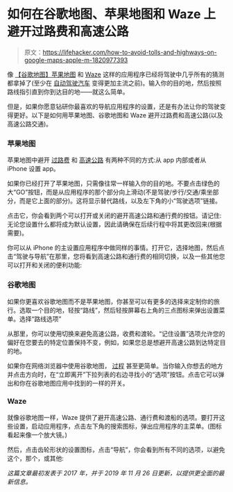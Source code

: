 # 如何在谷歌地图、苹果地图和 Waze 上避开过路费和高速公路

> 原文：<https://lifehacker.com/how-to-avoid-tolls-and-highways-on-google-maps-apple-m-1820977393>

像 [【谷歌地图】](https://lifehacker.com/how-to-make-the-most-of-google-maps-1793442153)[苹果地图](https://lifehacker.com/set-walking-directions-as-the-default-in-apple-maps-1584806266) 和 [Waze](https://lifehacker.com/waze-adds-hands-free-controls-motorcycle-directions-an-1820846212#_ga=2.264085260.1292262190.1511760428-1167719708.1504278915) 这样的应用程序已经将驾驶中几乎所有的猜测都拿掉了(至少在 [自动驾驶汽车](https://lifehacker.com/what-self-driving-cars-can-teach-us-about-better-drivin-1786843323) 变得更加主流之前)。输入你的目的地，然后按照路线指引直到你到达目的地——就这么简单。



但是，如果你愿意钻研你最喜欢的导航应用程序的设置，还是有办法让你的驾驶变得更好。以下是如何用苹果地图、谷歌地图和 Waze 避开过路费和高速公路(以及高速公路交通)。

### **苹果地图**

苹果地图中避开 [过路费](https://ios.gadgethacks.com/how-to/apple-maps-101-avoid-toll-routes-during-driving-directions-0181376/) 和 [高速公路](https://ios.gadgethacks.com/how-to/apple-maps-101-avoid-highways-during-driving-directions-0181383/) 有两种不同的方式:从 app 内部或者从 iPhone 设置 app。

如果你已经打开了苹果地图，只需像往常一样输入你的目的地。不要点击绿色的大“GO”按钮，而是从应用程序的那个部分向上滑动(不是驾驶/步行/交通/乘坐部分，而是它上面的部分)。这将显示替代路线，以及左下角的小“驾驶选项”链接。

点击它，你会看到两个可以打开或关闭的避开高速公路和通行费的按钮。请记住:无论您设置什么都将成为默认设置，因此请确保在后续行程中将其更改回来(根据需要)。

你可以从 iPhone 的主设置应用程序中做同样的事情。打开它，选择地图，然后点击“驾驶与导航”在那里，您将看到高速公路和通行费的相同切换，以及一些其他您可以打开和关闭的便利功能:

### **谷歌地图**

如果你更喜欢谷歌地图而不是苹果地图，你甚至可以有更多的选择来定制你的旅行。选取一个目的地，轻按“路线”，然后轻按屏幕右上角的三点图标来弹出设置菜单。选择“路线选项”

从那里，你可以使用切换来避免高速公路，收费和渡轮。“记住设置”选项允许您的偏好在您要去的特定位置保持不变，例如，如果您总是想避开高速公路到达特定目的地。

如果你在网络浏览器中使用谷歌地图， [过程](https://support.google.com/maps/answer/144339?co=GENIE.Platform%3DDesktop&hl=en) 甚至更简单。当你输入你想去的地方并点击方向时，在“立即离开”下拉列表的右边寻找小的“选项”按钮。点击它可以弹出和你在谷歌地图应用中找到的一样的开关。

### **Waze**

就像谷歌地图一样，Waze 提供了避开高速公路、通行费和渡船的选项。要打开这些设置，启动应用程序，点击左下角的搜索图标，弹出应用程序的主菜单。(图标看起来像一个放大镜。)

然后，点击齿轮形状的设置图标，点击“导航”，你会看到所有不同的选项，以避免这个，那个，或其他:

*这篇文章最初发表于 2017 年，并于 2019 年 11 月 26 日更新，以提供更全面的最新信息。*